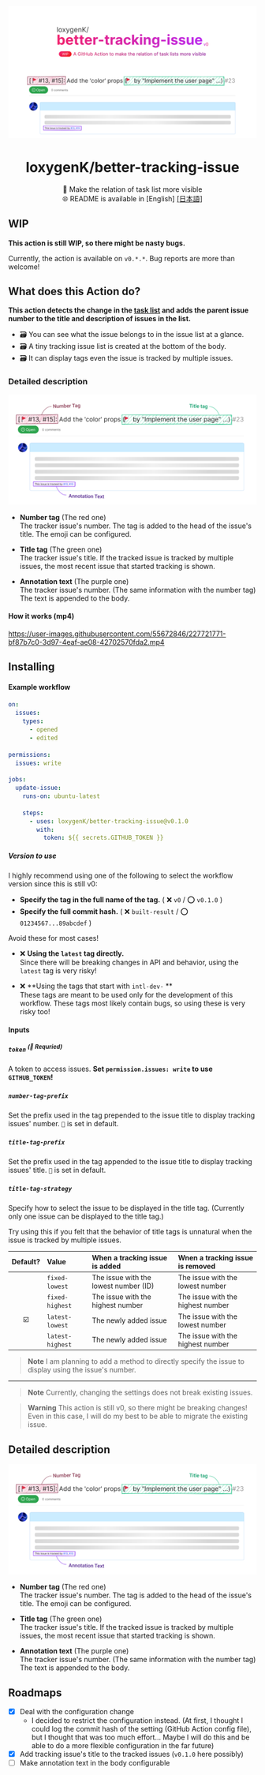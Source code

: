 
<img src="./_readme/hero.svg" />

<div align="center">

# loxygenK/better-tracking-issue

🚩 Make the relation of task list more visible<br />
🌐 README is available in [English] [[日本語]](./README.ja.md)

</div>

## WIP
**This action is still WIP, so there might be nasty bugs.**

Currently, the action is available on `v0.*.*`. Bug reports are more than welcome!

## What does this Action do?

**This action detects the change in the [task list](https://docs.github.com/en/get-started/writing-on-github/working-with-advanced-formatting/about-task-lists) and adds the parent issue number to the title and description of issues in the list.**

- ️🗃️ You can see what the issue belongs to in the issue list at a glance.
- ️🗃️ A tiny tracking issue list is created at the bottom of the body.
- ️🗃️ It can display tags even the issue is tracked by multiple issues.

### Detailed description

<img src="./_readme/textDescription.svg" />

- **Number tag** (The red one)<br />
  The tracker issue's number. The tag is added to the head of the issue's title. The emoji can be configured.

- **Title tag** (The green one)<br />
  The tracker issue's title. If the tracked issue is tracked by multiple issues, the most recent issue that started tracking is shown.

- **Annotation text** (The purple one)<br />
  The tracker issue's number. (The same information with the number tag) The text is appended to the body.

#### How it works (mp4)

https://user-images.githubusercontent.com/55672846/227721771-bf87b7c0-3d97-4eaf-ae08-42702570fda2.mp4

## Installing
#### Example workflow

```yaml
on:
  issues:
    types:
      - opened
      - edited

permissions:
  issues: write

jobs:
  update-issue:
    runs-on: ubuntu-latest
    
    steps:
      - uses: loxygenK/better-tracking-issue@v0.1.0
        with:
          token: ${{ secrets.GITHUB_TOKEN }}
```

##### Version to use

I highly recommend using one of the following to select the workflow version since this is still v0:

- **Specify the tag in the full name of the tag.** ( ❌ `v0` / ⭕ `v0.1.0` )
- **Specify the full commit hash.** ( ❌ `built-result` / ⭕ `01234567...89abcdef` )

Avoid these for most cases!

- ️️❌ **Using the `latest` tag directly.**<br />
  Since there will be breaking changes in API and behavior, using the `latest` tag is very risky!

- ️️❌ **Using the tags that start with `intl-dev-` **<br />
  These tags are meant to be used only for the development of this workflow. These tags most likely contain bugs, so using these is very risky too!

#### Inputs

##### `token` <sup>(🔶 Requried)</sup>
A token to access issues. **Set `permission.issues: write` to use `GITHUB_TOKEN`!**

##### `number-tag-prefix`
Set the prefix used in the tag prepended to the issue title to display tracking issues' number.
`🚩` is set in default.

##### `title-tag-prefix`
Set the prefix used in the tag appended to the issue title to display tracking issues' title.
`🚩` is set in default.

##### `title-tag-strategy`
Specify how to select the issue to be displayed in the title tag. (Currently only one issue can be displayed to the title tag.)

Try using this if you felt that the behavior of title tags is unnatural when the issue is tracked by multiple issues.

| Default? | Value            | When a tracking issue is added        | Wnen a tracking issue is removed  |
| :------: | :--------------- | :------------------------------------ | :-------------------------------- |
|          | `fixed-lowest`   | The issue with the lowest number (ID) | The issue with the lowest number  |
|          | `fixed-highest`  | The issue with the highest number     | The issue with the highest number |
|    ☑️     | `latest-lowest`  | The newly added issue                 | The issue with the lowest number  |
|          | `latest-highest` | The newly added issue                 | The issue with the highest number |

> **Note**
> I am planning to add a method to directly specify the issue to display using the issue's number.

---

> **Note**
> Currently, changing the settings does not break existing issues.

> **Warning**
> This action is still v0, so there might be breaking changes! Even in this case, I will do my best to be able to migrate the existing issue.

## Detailed description

<img src="./_readme/textDescription.svg" />

- **Number tag** (The red one)<br />
  The tracker issue's number. The tag is added to the head of the issue's title. The emoji can be configured.

- **Title tag** (The green one)<br />
  The tracker issue's title. If the tracked issue is tracked by multiple issues, the most recent issue that started tracking is shown.

- **Annotation text** (The purple one)<br />
  The tracker issue's number. (The same information with the number tag) The text is appended to the body.

## Roadmaps

- [x] Deal with the configuration change
  - I decided to restrict the configuration instead. (At first, I thought I could log the commit hash of the setting
    (GitHub Action config file), but I thought that was too much effort… Maybe I will do this and be able to do
    a more flexible configuration in the far future)
- [x] Add tracking issue's title to the tracked issues (`v0.1.0` here possibly)
- [ ] Make annotation text in the body configurable
